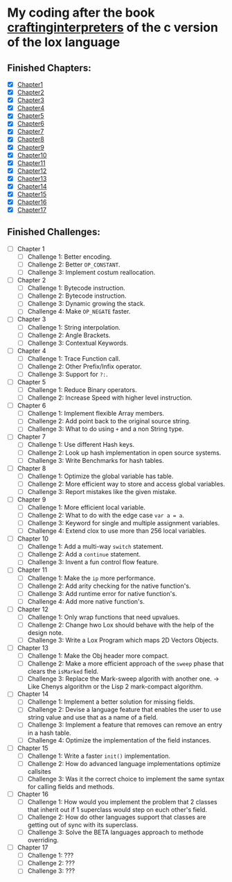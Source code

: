 # My coding after the book [craftinginterpreters](https://craftinginterpreters.com/) of the c version of the lox language


## Finished Chapters:
- [x] [Chapter1](https://craftinginterpreters.com/chunks-of-bytecode.html)
- [x] [Chapter2](https://craftinginterpreters.com/a-virtual-machine.html)
- [x] [Chapter3](https://craftinginterpreters.com/scanning-on-demand.html)
- [x] [Chapter4](https://craftinginterpreters.com/compiling-expressions.html)
- [x] [Chapter5](https://craftinginterpreters.com/types-of-values.html)
- [x] [Chapter6](https://craftinginterpreters.com/strings.html)
- [x] [Chapter7](https://craftinginterpreters.com/hash-tables.html)
- [x] [Chapter8](https://craftinginterpreters.com/global-variables.html)
- [x] [Chapter9](https://craftinginterpreters.com/local-variables.html)
- [x] [Chapter10](https://craftinginterpreters.com/jumping-back-and-forth.html)
- [x] [Chapter11](https://craftinginterpreters.com/calls-and-functions.html)
- [x] [Chapter12](https://craftinginterpreters.com/closures.html)
- [x] [Chapter13](https://craftinginterpreters.com/garbage-collection.html)
- [x] [Chapter14](https://craftinginterpreters.com/classes-and-instances.html)
- [x] [Chapter15](https://craftinginterpreters.com/methods-and-initializers.html)
- [x] [Chapter16](https://craftinginterpreters.com/superclasses.html)
- [x] [Chapter17](https://craftinginterpreters.com/optimization.html)

## Finished Challenges:

- [ ] Chapter 1
  - [ ] Challenge 1: Better encoding.
  - [ ] Challenge 2: Better `OP_CONSTANT`.
  - [ ] Challenge 3: Implement costum reallocation.
- [ ] Chapter 2
  - [ ] Challenge 1: Bytecode instruction.
  - [ ] Challenge 2: Bytecode instruction.
  - [ ] Challenge 3: Dynamic growing the stack.
  - [ ] Challenge 4: Make `OP_NEGATE` faster.
- [ ] Chapter 3
  - [ ] Challenge 1: String interpolation.
  - [ ] Challenge 2: Angle Brackets.
  - [ ] Challenge 3: Contextual Keywords.
- [ ] Chapter 4
  - [ ] Challenge 1: Trace Function call.
  - [ ] Challenge 2: Other Prefix/Infix operator.
  - [ ] Challenge 3: Support for `?:`.
- [ ] Chapter 5
  - [ ] Challenge 1: Reduce Binary operators.
  - [ ] Challenge 2: Increase Speed with higher level instruction.
- [ ] Chapter 6
  - [ ] Challenge 1: Implement flexible Array members.
  - [ ] Challenge 2: Add point back to the original source string.
  - [ ] Challenge 3: What to do using `+` and a non String type.
- [ ] Chapter 7
  - [ ] Challenge 1: Use different Hash keys.
  - [ ] Challenge 2: Look up hash implementation in open source systems.
  - [ ] Challenge 3: Write Benchmarks for hash tables.
- [ ] Chapter 8
  - [ ] Challenge 1: Optimize the global variable has table.
  - [ ] Challenge 2: More efficient way to store and access global variables.
  - [ ] Challenge 3: Report mistakes like the given mistake.
- [ ] Chapter 9
  - [ ] Challenge 1: More efficient local variable.
  - [ ] Challenge 2: What to do with the edge case `var a = a`.
  - [ ] Challenge 3: Keyword for single and multiple assignment variables.
  - [ ] Challenge 4: Extend clox to use more than 256 local variables.
- [ ] Chapter 10
  - [ ] Challenge 1: Add a multi-way `switch` statement.
  - [ ] Challenge 2: Add a `continue` statement.
  - [ ] Challenge 3: Invent a fun control flow feature.
- [ ] Chapter 11
  - [ ] Challenge 1: Make the `ip` more performance.
  - [ ] Challenge 2: Add arity checking for the native function's.
  - [ ] Challenge 3: Add runtime error for native function's.
  - [ ] Challenge 4: Add more native function's.
- [ ] Chapter 12
  - [ ] Challenge 1: Only wrap functions that need upvalues.
  - [ ] Challenge 2: Change hwo Lox should behave with the help of the design note.
  - [ ] Challenge 3: Write a Lox Program which maps 2D Vectors Objects.
- [ ] Chapter 13
  - [ ] Challenge 1: Make the Obj header more compact.
  - [ ] Challenge 2: Make a more efficient approach of the `sweep` phase that clears the `isMarked` field.
  - [ ] Challenge 3: Replace the Mark-sweep algorith with another one. -> Like Chenys  algorithm or the Lisp 2 mark-compact algorithm.
- [ ] Chapter 14
  - [ ] Challenge 1: Implement a better solution for missing fields.
  - [ ] Challenge 2: Devise a language feature that enables the user to use string value and use that as a name of a field.
  - [ ] Challenge 3: Implement a feature that removes can remove an entry in a hash table. 
  - [ ] Challenge 4: Optimize the implementation of the field instances.
- [ ] Chapter 15
  - [ ] Challenge 1: Write a faster `init()` implementation.
  - [ ] Challenge 2: How do advanced language implementations optimize callsites
  - [ ] Challenge 3: Was it the correct choice to implement the same syntax for calling fields and methods.
- [ ] Chapter 16
  - [ ] Challenge 1: How would you implement the problem that 2 classes that inherit out if 1 superclass would step on euch other's field.
  - [ ] Challenge 2: How do other languages support that classes are getting out of sync with its superclass.
  - [ ] Challenge 3: Solve the BETA languages approach to methode overriding.
- [ ] Chapter 17
  - [ ] Challenge 1: ???
  - [ ] Challenge 2: ???
  - [ ] Challenge 3: ???